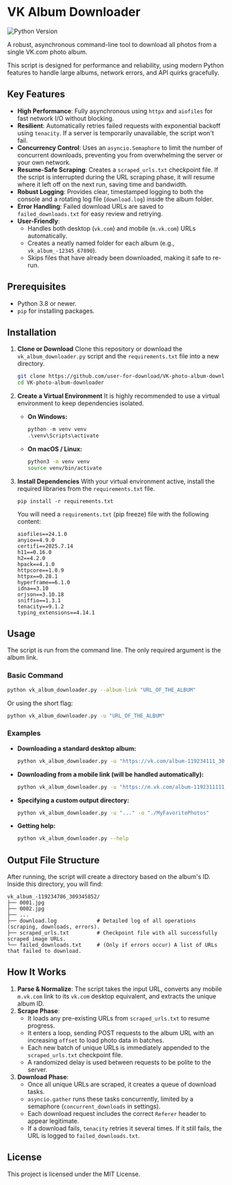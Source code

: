 # VK Album Downloader

![Python Version](https://img.shields.io/badge/python-3.8%2B-blue.svg)

A robust, asynchronous command-line tool to download all photos from a single VK.com photo album.

This script is designed for performance and reliability, using modern Python features to handle large albums, network errors, and API quirks gracefully.

## Key Features

-   **High Performance**: Fully asynchronous using `httpx` and `aiofiles` for fast network I/O without blocking.
-   **Resilient**: Automatically retries failed requests with exponential backoff using `tenacity`. If a server is temporarily unavailable, the script won't fail.
-   **Concurrency Control**: Uses an `asyncio.Semaphore` to limit the number of concurrent downloads, preventing you from overwhelming the server or your own network.
-   **Resume-Safe Scraping**: Creates a `scraped_urls.txt` checkpoint file. If the script is interrupted during the URL scraping phase, it will resume where it left off on the next run, saving time and bandwidth.
-   **Robust Logging**: Provides clear, timestamped logging to both the console and a rotating log file (`download.log`) inside the album folder.
-   **Error Handling**: Failed download URLs are saved to `failed_downloads.txt` for easy review and retrying.
-   **User-Friendly**:
    -   Handles both desktop (`vk.com`) and mobile (`m.vk.com`) URLs automatically.
    -   Creates a neatly named folder for each album (e.g., `vk_album_-12345_67890`).
    -   Skips files that have already been downloaded, making it safe to re-run.

## Prerequisites

-   Python 3.8 or newer.
-   `pip` for installing packages.

## Installation

1.  **Clone or Download**
    Clone this repository or download the `vk_album_downloader.py` script and the `requirements.txt` file into a new directory.

    ```bash
    git clone https://github.com/user-for-download/VK-photo-album-downloader.git
    cd VK-photo-album-downloader
    ```

2.  **Create a Virtual Environment**
    It is highly recommended to use a virtual environment to keep dependencies isolated.

    *   **On Windows:**
        ```powershell
        python -m venv venv
        .\venv\Scripts\activate
        ```
    *   **On macOS / Linux:**
        ```bash
        python3 -m venv venv
        source venv/bin/activate
        ```

3.  **Install Dependencies**
    With your virtual environment active, install the required libraries from the `requirements.txt` file.

    ```
    pip install -r requirements.txt
    ```
    You will need a `requirements.txt` (pip freeze) file with the following content:
    
    ```text
    aiofiles==24.1.0
    anyio==4.9.0
    certifi==2025.7.14
    h11==0.16.0
    h2==4.2.0
    hpack==4.1.0
    httpcore==1.0.9
    httpx==0.28.1
    hyperframe==6.1.0
    idna==3.10
    orjson==3.10.18
    sniffio==1.3.1
    tenacity==9.1.2
    typing_extensions==4.14.1
    ```

## Usage

The script is run from the command line. The only required argument is the album link.

### Basic Command

```bash
python vk_album_downloader.py --album-link "URL_OF_THE_ALBUM"
```
Or using the short flag:
```bash
python vk_album_downloader.py -u "URL_OF_THE_ALBUM"
```

### Examples

*   **Downloading a standard desktop album:**
    ```bash
    python vk_album_downloader.py -u "https://vk.com/album-119234111_30934111"
    ```

*   **Downloading from a mobile link (will be handled automatically):**
    ```bash
    python vk_album_downloader.py -u "https://m.vk.com/album-1192311111_3093411111?rev=1"
    ```

*   **Specifying a custom output directory:**
    ```bash
    python vk_album_downloader.py -u "..." -o "./MyFavoritePhotos"
    ```

*   **Getting help:**
    ```bash
    python vk_album_downloader.py --help
    ```

## Output File Structure

After running, the script will create a directory based on the album's ID. Inside this directory, you will find:

```
vk_album_-119234786_309345852/
├── 0001.jpg
├── 0002.jpg
├── ...
├── download.log             # Detailed log of all operations (scraping, downloads, errors).
├── scraped_urls.txt         # Checkpoint file with all successfully scraped image URLs.
└── failed_downloads.txt     # (Only if errors occur) A list of URLs that failed to download.
```

## How It Works

1.  **Parse & Normalize**: The script takes the input URL, converts any mobile `m.vk.com` link to its `vk.com` desktop equivalent, and extracts the unique album ID.
2.  **Scrape Phase**:
    -   It loads any pre-existing URLs from `scraped_urls.txt` to resume progress.
    -   It enters a loop, sending POST requests to the album URL with an increasing `offset` to load photo data in batches.
    -   Each new batch of unique URLs is immediately appended to the `scraped_urls.txt` checkpoint file.
    -   A randomized delay is used between requests to be polite to the server.
3.  **Download Phase**:
    -   Once all unique URLs are scraped, it creates a queue of download tasks.
    -   `asyncio.gather` runs these tasks concurrently, limited by a semaphore (`concurrent_downloads` in settings).
    -   Each download request includes the correct `Referer` header to appear legitimate.
    -   If a download fails, `tenacity` retries it several times. If it still fails, the URL is logged to `failed_downloads.txt`.

## License

This project is licensed under the MIT License.